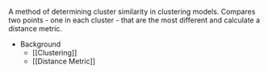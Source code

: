 A method of determining cluster similarity in clustering models. Compares two points - one in each cluster - that are the most different and calculate a distance metric.

- Background
	- [[Clustering]]
	- [[Distance Metric]]